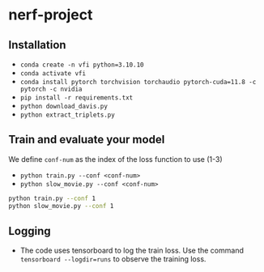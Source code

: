 # nerf-project

## Installation
* `conda create -n vfi python=3.10.10`
* `conda activate vfi`
* `conda install pytorch torchvision torchaudio pytorch-cuda=11.8 -c pytorch -c nvidia`
* `pip install -r requirements.txt`
* `python download_davis.py`
* `python extract_triplets.py`

## Train and evaluate your model
We define `conf-num` as the index of the loss function to use (1-3)
* `python train.py --conf <conf-num>`
* `python slow_movie.py --conf <conf-num>`

```bash
python train.py --conf 1
python slow_movie.py --conf 1
```




## Logging
* The code uses tensorboard to log the train loss. Use the command `tensorboard --logdir=runs` to observe the training loss.